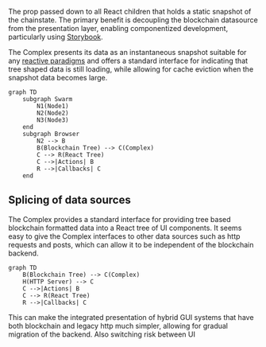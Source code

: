 The prop passed down to all React children that holds a static snapshot of the chainstate.  The primary benefit is decoupling the blockchain datasource from the presentation layer, enabling componentized development, particularly using [Storybook](https://storybook.js.org/). 

The Complex presents its data as an instantaneous snapshot suitable for any [reactive paradigms](https://en.wikipedia.org/wiki/Reactive_programming) and offers a standard interface for indicating that tree shaped data is still loading, while allowing for cache eviction when the snapshot data becomes large.

```mermaid
graph TD
	subgraph Swarm
		N1(Node1)
		N2(Node2)
		N3(Node3)		
	end
	subgraph Browser
		N2 --> B
		B(Blockchain Tree) --> C(Complex)
		C --> R(React Tree)
		C -->|Actions| B
		R -->|Callbacks| C 
	end
```

## Splicing of data sources
The Complex provides a standard interface for providing tree based blockchain formatted data into a React tree of UI components.  It seems easy to give the Complex interfaces to other data sources such as http requests and posts, which can allow it to be independent of the blockchain backend.  

```mermaid
graph TD
	B(Blockchain Tree) --> C(Complex)
	H(HTTP Server) --> C
	C -->|Actions| B
	C --> R(React Tree)
	R -->|Callbacks| C 
```
This can make the integrated presentation of hybrid GUI systems that have both blockchain and legacy http much simpler, allowing for gradual migration of the backend.  Also switching risk between UI